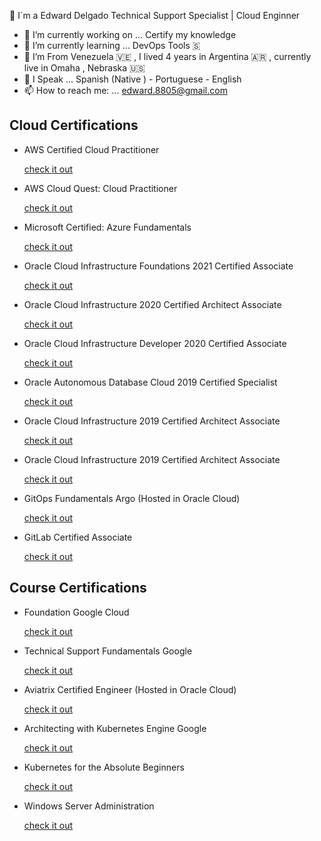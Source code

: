 🥷 I`m a Edward Delgado Technical Support Specialist | Cloud Enginner

- 🔭 I’m currently working on ... Certify my knowledge 
- 🌱 I’m currently learning ... DevOps Tools 🇸 
- 🧳 I’m From Venezuela 🇻🇪  , I lived 4 years in Argentina 🇦🇷 , currently live in Omaha , Nebraska 🇺🇸 
- 💬 I Speak ... Spanish (Native ) - Portuguese - English  
- 📫 How to reach me: ... edward.8805@gmail.com

<!DOCTYPE html>
<html>
<body>

<h2> Cloud Certifications </h2>
<ul>
  <li> AWS Certified Cloud Practitioner</li> <p><a href="https://www.credly.com/badges/635a2bf4-3e7f-4ac0-b2db-96aa67f07502?source=linked_in_profile"> check it out</a></p>

  <li> AWS Cloud Quest: Cloud Practitioner </li> <p><a href="https://www.credly.com/badges/28413d58-91a8-4b5c-a2e9-12b14a28d850/public_url"> check it out</a></p>

 <li> Microsoft Certified: Azure Fundamentals</li> <p><a href="https://www.credly.com/badges/5fd2422b-9f33-42f6-97b7-1fdd9e1e0148?source=linked_in_profile"> check it out</a></p>

 <li> Oracle Cloud Infrastructure Foundations 2021 Certified Associate</li> <p><a href="https://www.credly.com/badges/4d3d2ff3-40e8-4bb5-8f72-48ce0dda8d21?source=linked_in_profile"> check it out</a></p>

 <li> Oracle Cloud Infrastructure 2020 Certified Architect Associate </li> <p><a href="https://www.credly.com/earner/earned/badge/255aa737-6769-4830-86d1-77a4c2f1df46"> check it out</a></p>

<li> Oracle Cloud Infrastructure Developer 2020 Certified Associate </li> <p><a href="https://www.credly.com/badges/54c8de21-569d-49bb-982d-4adebf76d2fc?source=linked_in_profile"> check it out</a></p>

 <li> Oracle Autonomous Database Cloud 2019 Certified Specialist</li> <p><a href="https://www.credly.com/badges/b2d4099c-b0be-4cb8-ad90-e2ce2db6641a/linked_in_profile"> check it out</a></p>

 <li> Oracle Cloud Infrastructure 2019 Certified Architect Associate</li> <p><a href="https://www.credly.com/badges/248e2795-7462-44a4-bf6a-7608cbd31277/linked_in_profile"> check it out</a></p>

 <li> Oracle Cloud Infrastructure 2019 Certified Architect Associate</li> <p><a href="https://www.credly.com/badges/248e2795-7462-44a4-bf6a-7608cbd31277/linked_in_profile"> check it out</a></p>

 <li> GitOps Fundamentals Argo (Hosted in Oracle Cloud) </li> <p><a href="https://objectstorage.us-ashburn-1.oraclecloud.com/n/id8oivyko7jh/b/Courses-Github/o/GitOps-ArgoGitOps-Argo.png"> check it out</a></p>

 <li> GitLab Certified Associate  </li> <p><a href="https://www.credly.com/badges/1311783e-5371-4ec2-a964-f68fa5894d43/public_url"> check it out</a></p>


</ul>  

<h2> Course Certifications </h2>
<ul>
  <li> Foundation Google Cloud</li> <p><a href="https://www.coursera.org/account/accomplishments/verify/6NQFX8A22A9P?utm_source=link&utm_medium=certificate&utm_content=cert_image&utm_campaign=sharing_cta&utm_product=course"> check it out</a></p>
  <li> Technical Support Fundamentals Google</li> <p><a href="https://www.coursera.org/account/accomplishments/verify/4BNK332GZYGG"> check it out</a></p>
  
  <li> Aviatrix Certified Engineer (Hosted in Oracle Cloud) </li> <p><a href="https://objectstorage.us-ashburn-1.oraclecloud.com/n/id8oivyko7jh/b/Courses-Github/o/Aviatrix-CertificateAviatrix-Certificate.png"> check it out</a></p>

 <li> Architecting with Kubernetes Engine Google </li> <p><a href="https://www.coursera.org/account/accomplishments/certificate/53H44R9LEDHM"> check it out</a></p>

 <li> Kubernetes for the Absolute Beginners</li> <p><a href="https://www.udemy.com/certificate/UC-98968c33-ec79-46d1-a1c0-5c6e81497b79/"> check it out</a></p>

 <li> Windows Server Administration </li> <p><a href="https://www.udemy.com/certificate/UC-ZZMPSJEM/"> check it out</a></p>

</ul>  

</body>
</html>
